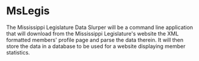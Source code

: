 # MsLegis

The Mississippi Legislature Data Slurper will be a command line application
that will download from the Mississippi Legislature's website the XML formatted
members' profile page and parse the data therein. It will then store the data in
a database to be used for a website displaying member statistics.

